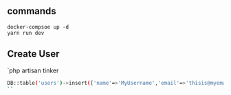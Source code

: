 ## commands
```
docker-compsoe up -d
yarn run dev
```

## Create User
`php artisan tinker
```bash
DB::table('users')->insert(['name'=>'MyUsername','email'=>'thisis@myemail.com','password'=>Hash::make('123456')]);
``

